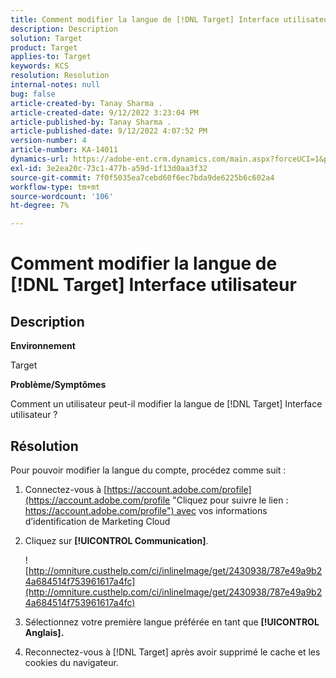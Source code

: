 ```yaml
---
title: Comment modifier la langue de [!DNL Target] Interface utilisateur
description: Description
solution: Target
product: Target
applies-to: Target
keywords: KCS
resolution: Resolution
internal-notes: null
bug: false
article-created-by: Tanay Sharma .
article-created-date: 9/12/2022 3:23:04 PM
article-published-by: Tanay Sharma .
article-published-date: 9/12/2022 4:07:52 PM
version-number: 4
article-number: KA-14011
dynamics-url: https://adobe-ent.crm.dynamics.com/main.aspx?forceUCI=1&pagetype=entityrecord&etn=knowledgearticle&id=85baf5c8-ae32-ed11-9db1-002248086735
exl-id: 3e2ea20c-73c1-477b-a59d-1f13d0aa3f32
source-git-commit: 7f0f5035ea7cebd60f6ec7bda9de6225b6c602a4
workflow-type: tm+mt
source-wordcount: '106'
ht-degree: 7%

---
```


# Comment modifier la langue de [!DNL Target] Interface utilisateur

## Description

<b>Environnement</b>

Target

<b>Problème/Symptômes</b>

Comment un utilisateur peut-il modifier la langue de [!DNL Target] Interface utilisateur ?

## Résolution

Pour pouvoir modifier la langue du compte, procédez comme suit :

1. Connectez-vous à [https://account.adobe.com/profile](https://account.adobe.com/profile "Cliquez pour suivre le lien : https://account.adobe.com/profile") avec vos informations d’identification de Marketing Cloud

1. Cliquez sur <b>[!UICONTROL Communication]</b>.

   ![http://omniture.custhelp.com/ci/inlineImage/get/2430938/787e49a9b24a684514f753961617a4fc](http://omniture.custhelp.com/ci/inlineImage/get/2430938/787e49a9b24a684514f753961617a4fc)

1. Sélectionnez votre première langue préférée en tant que <b>[!UICONTROL Anglais].</b>

1. Reconnectez-vous à [!DNL Target] après avoir supprimé le cache et les cookies du navigateur.
